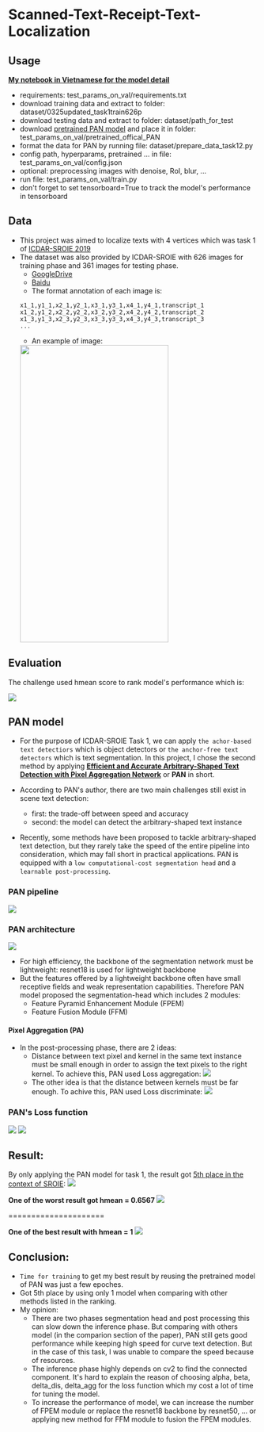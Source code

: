 # Scanned-Text-Receipt-Text-Localization

## Usage

**[My notebook in Vietnamese for the model detail]()**

- requirements: test_params_on_val/requirements.txt
- download training data and extract to folder: dataset/0325updated_task1train626p
- download testing data and extract to folder: dataset/path_for_test
- download [pretrained PAN model](https://drive.google.com/drive/folders/1bKPQEEOJ5kgSSRMpnDB8HIRecnD_s4bR) and place it in folder: test_params_on_val/pretrained_offical_PAN
- format the data for PAN by running file: dataset/prepare_data_task12.py
- config path, hyperparams, pretrained ... in file: test_params_on_val/config.json
- optional: preprocessing images with denoise, RoI, blur, ...
- run file: test_params_on_val/train.py
- don't forget to set tensorboard=True to track the model's performance in tensorboard

## Data
- This project was aimed to localize texts with 4 vertices which was task 1 of [ICDAR-SROIE 2019](https://rrc.cvc.uab.es/?ch=13&com=introduction)
- The dataset was also provided by ICDAR-SROIE with 626 images for training phase and 361 images for testing phase.
	- [GoogleDrive](https://drive.google.com/open?id=1ShItNWXyiY1tFDM5W02bceHuJjyeeJl2)
	- [Baidu](https://pan.baidu.com/s/1a57eKCSq8SV8Njz8-jO4Ww#list/path=%2FSROIE2019&parentPath=%2F)
	- The format annotation of each image is:
	```
	x1_1,y1_1,x2_1,y2_1,x3_1,y3_1,x4_1,y4_1,transcript_1
	x1_2,y1_2,x2_2,y2_2,x3_2,y3_2,x4_2,y4_2,transcript_2
	x1_3,y1_3,x2_3,y2_3,x3_3,y3_3,x4_3,y4_3,transcript_3
	...
	```
	- An example of image:
	<img width="300" height="600" src="./assets/6567.jpg">	

## Evaluation
The challenge used hmean score to rank model's performance which is: 

<img src="./assets/hmean_gif.latex.gif">

## PAN model

- For the purpose of ICDAR-SROIE Task 1, we can apply `the achor-based text detectiors` which is object detectors or `the anchor-free text detectors` which is text segmentation. In this project, I chose the second method by applying **[Efficient and Accurate Arbitrary-Shaped Text Detection with Pixel Aggregation Network](https://arxiv.org/abs/1908.05900)** or **PAN** in short.

- According to PAN's author, there are two main challenges still exist in scene text detection:
	- first: the trade-off between speed and accuracy 
	- second: the model can detect the arbitrary-shaped text instance

- Recently, some methods have been proposed to tackle arbitrary-shaped text detection, but they rarely take the speed of the entire pipeline into consideration, which may fall short in practical applications. PAN is equipped with a `low computational-cost segmentation head` and a `learnable post-processing`.
	

### PAN pipeline
<img src="./assets/PAN's_pipeline.png">

### PAN architecture

<img src="./assets/PAN_architecture.png">

- For high efficiency, the backbone of the segmentation network must be lightweight: resnet18 is used for lightweight backbone
- But the features offered by a lightweight backbone often have small receptive fields and weak representation capabilities. Therefore PAN model proposed the segmentation-head which includes 2 modules:
	- Feature Pyramid Enhancement Module (FPEM)
	- Feature Fusion Module (FFM)


#### Pixel Aggregation (PA)

- In the post-processing phase, there are 2 ideas:
	- Distance between text pixel and kernel in the same text instance must be small enough in order to assign the text pixels to the right kernel. To achieve this, PAN used Loss aggregation: <img src="./assets/Lagg_gif.latex.gif">
	- The other idea is that the distance between kernels must be far enough. To achive this, PAN used Loss discriminate: <img src="./assets/Ldis_gif.latex.gif">		

### PAN's Loss function

<img src="./assets/Lall_gif.latex.gif">
<img src="./assets/Lall_explain_gif.latex.gif">


## Result:

By only applying the PAN model for task 1, the result got [5th place in the context of SROIE](https://rrc.cvc.uab.es/?ch=13&com=evaluation&task=1):
<img src="./assets/5th.png">

**One of the worst result got hmean = 0.6567**
<img src="./assets/f1_6567_worst_rslt_.png">

=====================

**One of the best result with hmean = 1**
<img src="./assets/f1_100_best_rslt_.png">

## Conclusion:
- `Time for training` to get my best result by reusing the pretrained model of PAN was just a few epoches.
- Got 5th place by using only 1 model when comparing with other methods listed in the ranking.
- My opinion: 
	- There are two phases segmentation head and post processing this can slow down the inference phase. But comparing with others model (in the comparion section of the paper), PAN still gets good performance while keeping high speed for curve text detection. But in the case of this task, I was unable to compare the speed because of resources.
	- The inference phase highly depends on cv2 to find the connected component. It's hard to explain the reason of choosing alpha, beta, delta_dis, delta_agg for the loss function which my cost a lot of time for tuning the model.
	- To increase the performance of model, we can increase the number of FPEM module or replace the resnet18 backbone by resnet50, ... or applying new method for FFM module to fusion the FPEM modules.